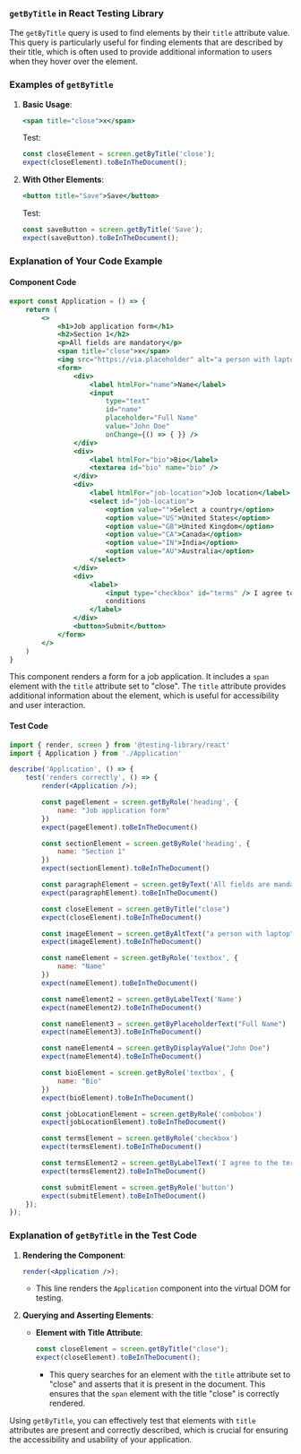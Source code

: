 ### `getByTitle` in React Testing Library

The `getByTitle` query is used to find elements by their `title` attribute value. This query is particularly useful for finding elements that are described by their title, which is often used to provide additional information to users when they hover over the element.

### Examples of `getByTitle`

1. **Basic Usage**:
    ```jsx
    <span title="close">x</span>
    ```

    Test:
    ```jsx
    const closeElement = screen.getByTitle('close');
    expect(closeElement).toBeInTheDocument();
    ```

2. **With Other Elements**:
    ```jsx
    <button title="Save">Save</button>
    ```

    Test:
    ```jsx
    const saveButton = screen.getByTitle('Save');
    expect(saveButton).toBeInTheDocument();
    ```

### Explanation of Your Code Example

#### Component Code

```jsx
export const Application = () => {
    return (
        <>
            <h1>Job application form</h1>
            <h2>Section 1</h2>
            <p>All fields are mandatory</p>
            <span title="close">x</span>
            <img src="https://via.placeholder" alt="a person with laptop"/>
            <form>
                <div>
                    <label htmlFor="name">Name</label>
                    <input
                        type="text"
                        id="name"
                        placeholder="Full Name"
                        value="John Doe"
                        onChange={() => { }} />
                </div>
                <div>
                    <label htmlFor="bio">Bio</label>
                    <textarea id="bio" name="bio" />
                </div>
                <div>
                    <label htmlFor="job-location">Job location</label>
                    <select id="job-location">
                        <option value="">Select a country</option>
                        <option value="US">United States</option>
                        <option value="GB">United Kingdom</option>
                        <option value="CA">Canada</option>
                        <option value="IN">India</option>
                        <option value="AU">Australia</option>
                    </select>
                </div>
                <div>
                    <label>
                        <input type="checkbox" id="terms" /> I agree to the terms and
                        conditions
                    </label>
                </div>
                <button>Submit</button>
            </form>
        </>
    )
}
```

This component renders a form for a job application. It includes a `span` element with the `title` attribute set to "close". The `title` attribute provides additional information about the element, which is useful for accessibility and user interaction.

#### Test Code

```jsx
import { render, screen } from '@testing-library/react'
import { Application } from './Application'

describe('Application', () => {
    test('renders correctly', () => {
        render(<Application />);

        const pageElement = screen.getByRole('heading', {
            name: "Job application form"
        })
        expect(pageElement).toBeInTheDocument()

        const sectionElement = screen.getByRole('heading', {
            name: "Section 1"
        })
        expect(sectionElement).toBeInTheDocument()

        const paragraphElement = screen.getByText('All fields are mandatory')
        expect(paragraphElement).toBeInTheDocument()

        const closeElement = screen.getByTitle("close")
        expect(closeElement).toBeInTheDocument()

        const imageElement = screen.getByAltText("a person with laptop")
        expect(imageElement).toBeInTheDocument()

        const nameElement = screen.getByRole('textbox', {
            name: "Name"
        })
        expect(nameElement).toBeInTheDocument()

        const nameElement2 = screen.getByLabelText('Name')
        expect(nameElement2).toBeInTheDocument()

        const nameElement3 = screen.getByPlaceholderText("Full Name")
        expect(nameElement3).toBeInTheDocument()

        const nameElement4 = screen.getByDisplayValue("John Doe")
        expect(nameElement4).toBeInTheDocument()

        const bioElement = screen.getByRole('textbox', {
            name: "Bio"
        })
        expect(bioElement).toBeInTheDocument()

        const jobLocationElement = screen.getByRole('combobox')
        expect(jobLocationElement).toBeInTheDocument()

        const termsElement = screen.getByRole('checkbox')
        expect(termsElement).toBeInTheDocument()

        const termsElement2 = screen.getByLabelText('I agree to the terms and conditions')
        expect(termsElement2).toBeInTheDocument()

        const submitElement = screen.getByRole('button')
        expect(submitElement).toBeInTheDocument()
    });
});
```

### Explanation of `getByTitle` in the Test Code

1. **Rendering the Component**:
    ```jsx
    render(<Application />);
    ```
    - This line renders the `Application` component into the virtual DOM for testing.

2. **Querying and Asserting Elements**:
    - **Element with Title Attribute**:
        ```jsx
        const closeElement = screen.getByTitle("close");
        expect(closeElement).toBeInTheDocument();
        ```
        - This query searches for an element with the `title` attribute set to "close" and asserts that it is present in the document. This ensures that the `span` element with the title "close" is correctly rendered.

Using `getByTitle`, you can effectively test that elements with `title` attributes are present and correctly described, which is crucial for ensuring the accessibility and usability of your application.